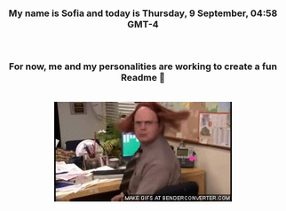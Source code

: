 


<div align="center">
<h3 >My name is Sofia and today is Thursday, 9 September, 04:58 GMT-4</h3><br>
<h3 >For now, me and my personalities are working to create a fun Readme 👋
</h3><br>
<img src='img/dwight.gif' alt='working...'/>
</div>
